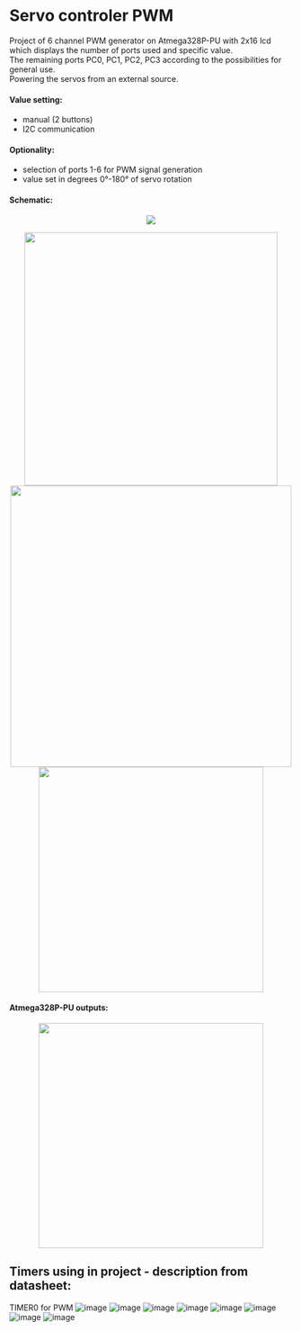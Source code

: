 # Servo controler PWM

Project of 6 channel PWM generator on Atmega328P-PU with 2x16 lcd which displays the number of ports used and specific value.<br />
The remaining ports PC0, PC1, PC2, PC3 according to the possibilities for general use.<br />
Powering the servos from an external source.

#### Value setting:
- manual (2 buttons) 
- I2C communication

#### Optionality:

- selection of ports 1-6 for PWM signal generation
- value set in degrees 0°-180° of servo rotation

#### Schematic:
<p align="center">
  <img src="https://user-images.githubusercontent.com/64035334/177417897-1b7af1aa-1d3f-49db-90b7-9aefa702d41d.png" />
</p>

<p align="center">
  <img src="https://user-images.githubusercontent.com/64035334/177894077-cd582a37-9ee8-4597-9e0c-e75ae41a1d94.png" width="450" /> <img src="https://user-images.githubusercontent.com/64035334/177894122-c322c7e2-0176-44ed-9996-5d8b9e2f199e.png" width="500" />
  
  <img src="https://user-images.githubusercontent.com/64035334/177892812-44e56187-1419-47c4-b371-4797ef9cb6cb.png" height = "400" />
  
</p>

#### Atmega328P-PU outputs:
<p align="center">
  <img src="https://user-images.githubusercontent.com/64035334/177892341-275cee10-aec5-4f1f-b29a-1f927f3bb094.png" height = "400" />
</p>


## Timers using in project - description from datasheet:

TIMER0 for PWM 
![image](https://user-images.githubusercontent.com/64035334/184011073-686e2480-1d23-48f0-9f22-e35dc4fab74c.png)
![image](https://user-images.githubusercontent.com/64035334/184011144-39d04c72-28b3-4e31-8d42-9c2e494c5824.png)
![image](https://user-images.githubusercontent.com/64035334/184011186-76fc60bd-8f44-46b1-ac80-24520565a301.png)
![image](https://user-images.githubusercontent.com/64035334/184011284-5fa0c075-d014-43e8-90b1-37f020e4ade8.png)
![image](https://user-images.githubusercontent.com/64035334/184011308-5664a95b-c749-45b1-bfe5-58f45bf51946.png)
![image](https://user-images.githubusercontent.com/64035334/184011377-b1f3e2c4-1ab7-4729-aa15-8548d417869a.png)
![image](https://user-images.githubusercontent.com/64035334/184011434-dd7b3d0e-a89a-4eb5-b463-d5079c856c26.png)
![image](https://user-images.githubusercontent.com/64035334/184011558-3afac3b0-57bf-44bf-8987-872f5c186e04.png)




 





















